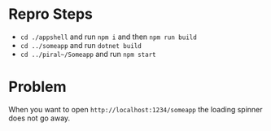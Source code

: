 # Repro Steps
- `cd ./appshell` and run `npm i` and then `npm run build`
- `cd ../someapp` and run `dotnet build`
- `cd ../piral~/Someapp` and run `npm start`

#  Problem
When you want to open `http://localhost:1234/someapp` the loading spinner does not go away.
